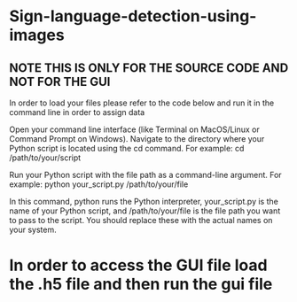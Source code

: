# Sign-language-detection-using-images
## NOTE THIS IS ONLY FOR THE SOURCE CODE AND NOT FOR THE GUI
In order to load your files please refer to the code below and run it in the command line in order to assign data 

Open your command line interface (like Terminal on MacOS/Linux or Command Prompt on Windows).
Navigate to the directory where your Python script is located using the cd command. For example:
cd /path/to/your/script

Run your Python script with the file path as a command-line argument. For example:
python your_script.py /path/to/your/file

In this command, python runs the Python interpreter, your_script.py is the name of your Python script, and /path/to/your/file is the file path you want to pass to the script. You should replace these with the actual names on your system.
# In order to access the GUI file load the .h5 file and then run the gui file
